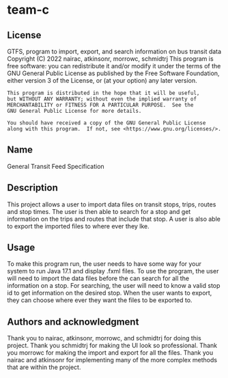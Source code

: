 # team-c

## License
GTFS, program to import, export, and search information on bus transit data
Copyright (C) 2022  nairac, atkinsonr, morrowc, schmidtrj
This program is free software: you can redistribute it and/or modify
it under the terms of the GNU General Public License as published by
the Free Software Foundation, either version 3 of the License, or
(at your option) any later version.

    This program is distributed in the hope that it will be useful,
    but WITHOUT ANY WARRANTY; without even the implied warranty of
    MERCHANTABILITY or FITNESS FOR A PARTICULAR PURPOSE.  See the
    GNU General Public License for more details.

    You should have received a copy of the GNU General Public License
    along with this program.  If not, see <https://www.gnu.org/licenses/>.

## Name
General Transit Feed Specification

## Description
This project allows a user to import data files on transit stops, trips, routes and stop times.
The user is then able to search for a stop and get information on the trips and routes that include that stop.
A user is also able to export the imported files to where ever they lke.

## Usage
To make this program run, the user needs to have some way for your system to run Java 17.1 and display .fxml files.
To use the program, the user will need to import the data files before the can search for all the information on a stop.
For searching, the user will need to know a valid stop id to get information on the desired stop.
When the user wants to export, they can choose where ever they want the files to be exported to.

## Authors and acknowledgment
Thank you to nairac, atkinsonr, morrowc, and schmidtrj for doing this project.
Thank you schmidtrj for making the UI look so professional.
Thank you morrowc for making the import and export for all the files.
Thank you nairac and atkinsonr for implementing many of the more complex methods that are within the project.
